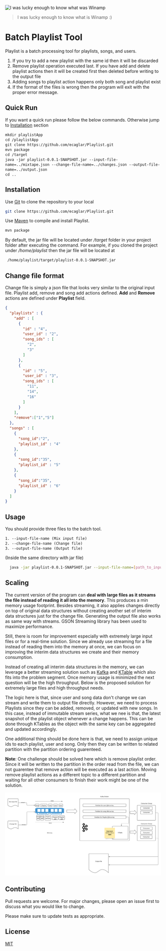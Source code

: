 ![I was lucky enough to know what was Winamp](https://cdn.theatlantic.com/thumbor/4z2POkjuJrgRnOXLyL9-ttxFJmA=/570x243/media/img/posts/2013/12/winamp/original.jpg)

> I was lucky enough to know what is Winamp :)

# Batch Playlist Tool

Playlist is a batch processing tool for playlists, songs, and users.

1. If you try to add a new playlist with the same id then it will be discarded
2. Remove playlist operation executed last. If you have add and delete playlist actions then it will be created first then deleted before writing to the output file
3. Adding songs to playlist action happens only both song and playlist exist
4. If the format of the files is wrong then the program will exit with the proper error message.


## Quick Run
If you want a quick run please follow the below commands. Otherwise jump to [Installation](https://github.com/ecaglar/Playlist/blob/main/README.md#installation) section

```
mkdir playlistApp
cd /playlistApp
git clone https://github.com/ecaglar/Playlist.git
mvn package
cd /target
java -jar playlist-0.0.1-SNAPSHOT.jar --input-file-name=../mixtape.json --change-file-name=../changes.json --output-file-name=../output.json
cd ..
```

## Installation

Use  [Git](https://git-scm.com/) to clone the repository to your local

```bash
git clone https://github.com/ecaglar/Playlist.git
```

Use  [Maven](https://maven.apache.org/) to compile and install Playlist.

```bash
mvn package
```
By default, the jar file will be located under */target* folder in your project folder after executing the command.
For example, if you cloned the project under */home/playlist* then the jar file will be located at
```bash
 /home/playlist/target/playlist-0.0.1-SNAPSHOT.jar
 ```
 
## Change file format

Change file is simply a json file that looks very similar to the original input file. Playlist add, remove and song add actions defined.
**Add** and **Remove** actions are defined under **Playlist** field. 

```json
{
  "playlists" : {
    "add" : [
      {
        "id" : "4",
        "user_id" : "2",
        "song_ids" : [
          "2",
          "3"
        ]
      },
      {
        "id" : "5",
        "user_id" : "3",
        "song_ids" : [
          "11",
          "14",
          "16"
        ]
      }
    ],
    "remove":["1","5"]
  },
  "songs" : [
    {
      "song_id":"2",
      "playlist_id" : "4"
    },
    {
      "song_id":"35",
      "playlist_id" : "5"
    },
    {
      "song_id":"35",
      "playlist_id" : "6"
    }
  ]
}

```

## Usage

You should provide three files to the batch tool.
```
1. --input-file-name (Mix input file)
2. --change-file-name (Change file)
3. --output-file-name (Output file)
```

(Inside the same directory with jar file)

```bash
  java -jar playlist-0.0.1-SNAPSHOT.jar --input-file-name=[path_to_input_file] --change-file-name=[path-to-change_file] --output-file-name=[path_to_output_file]
```

## Scaling

The current version of the program can **deal with large files as it streams the file instead of reading it all into the memory**. This produces a min memory usage footprint. Besides streaming, it also applies changes directly on top of original data structures without creating another set of interim data structures just for the change file. Generating the output file also works as same way with streams. GSON Streaming library has been used to maximize performance. 

Still, there is room for improvement especially with extremely large input files or for a real-time solution. Since we already use streaming for a file instead of reading them into the memory at once, we can focus on improving the interim data structures we create and their memory consumption.

Instead of creating all interim data structures in the memory, we can leverage a better streaming solution such as [Kafka](https://kafka.apache.org/) and [KTable](https://www.confluent.io/blog/kafka-streams-tables-part-1-event-streaming) which also fits into the problem segment. Once memory usage is minimized the next question will be the high throughput. Below is the proposed solution for extremely large files and high throughput needs. 

The logic here is that, since user and song data don't change we can stream and write them to output file directly. However, we need to process Playlists since they can be added, removed, or updated with new songs. In this case, instead of immutable stream series, what we nee is that, the latest snapshot of the playlist object whenever a change happens. This can be done through KTables as the object with the same key can be aggregated and updated accordingly. 

One additional thing should be done here is that, we need to assign unique ids to each playlist, user and song. Only then they can be written to related partition with the partition ordering guarenteed. 

**Note**: One challenge should be solved here which is remove playlist order. Since it will be written to the partition in the order read from the file, we can not guarentee that remove action will be executed as a last action. Moving remove playlist actions as a different topic to a different partition and waiting for all other consumers to finish their work might be one of the solution.

![Scale](https://github.com/ecaglar/Playlist/blob/main/Scale2.png)

## Contributing
Pull requests are welcome. For major changes, please open an issue first to discuss what you would like to change.

Please make sure to update tests as appropriate.

## License
[MIT](https://choosealicense.com/licenses/mit/)
